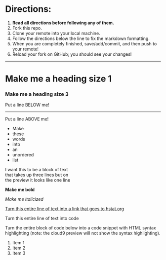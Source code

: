 # Directions:
1. **Read all directions before following any of them.**
2. Fork this repo.
2. Clone your remote into your local machine.
3. Follow the directions below the line to fix the markdown formatting.
4. When you are completely finished, save/add/commit, and then push to your remote!
5. Reload your fork on GitHub; you should see your changes!

---

# Make me a heading size 1
### Make me a heading size 3

Put a line BELOW me!

---

Put a line ABOVE me!

* Make 
* these 
* words 
* into 
* an 
* unordered 
* list

I want this to be a block of text  
that takes up three lines but on  
the preview it looks like one line  

**Make me bold**

_Make me italicized_

[Turn this entire line of text into a link that goes to hstat.org](hstat.org)

Turn this entire line of text into code

Turn the entire block of code below into a code snippet with HTML syntax highlighting (note: the cloud9 preview will not show the syntax highlighting).

<ol>
    <li>Item 1</li>
    <li>Item 2</li>
    <li>Item 3</li>
</ol>
